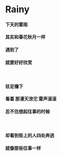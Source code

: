 # Rainy
#### 下天的雷雨
#### 其实和春花秋月一样
#### 遇到了
#### 就要好好欣赏

</br>

#### 驻足檐下
#### 看着 那漫天滂沱 雷声滚滚
#### 忍不住想起往事的时候

</br>

#### 却看到街上的人四处奔逃
#### 就像那些往事一样